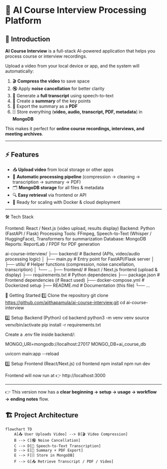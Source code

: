 # 🎥 AI Course Interview Processing Platform

## 🌟 Introduction

**AI Course Interview** is a full-stack AI-powered application that helps you process course or interview recordings.  

Upload a video from your local device or app, and the system will automatically:  
1. 🎬 **Compress the video** to save space  
2. 🔇 Apply **noise cancellation** for better clarity  
3. 📝 Generate a **full transcript** using speech-to-text  
4. 📑 Create a **summary** of the key points  
5. 📂 Export the summary as a **PDF**  
6. 🗄️ Store everything (**video, audio, transcript, PDF, metadata**) in **MongoDB**  

This makes it perfect for **online course recordings, interviews, and meeting archives**.

---

## ⚡ Features

- 📤 **Upload video** from local storage or other apps  
- 🔄 **Automatic processing pipeline** (compression → cleaning → transcription → summary → PDF)  
- 🗂️ **MongoDB storage** for all files & metadata  
- 🔍 **Easy retrieval** via frontend or API  
- 🚀 Ready for scaling with Docker & cloud deployment
  

---

🛠️ Tech Stack

Frontend: React / Next.js (video upload, results display)
Backend: Python (FastAPI / Flask)
Processing Tools: FFmpeg, Speech-to-Text (Whisper / HuggingFace), Transformers for summarization
Database: MongoDB
Reports: ReportLab / FPDF for PDF generation

ai-course-interview/
├── backend/               # Backend (APIs, video/audio processing logic)
│   ├── main.py            # Entry point for FastAPI/Flask server
│   ├── utils/             # Helper functions (compression, noise cancellation, transcription)
│   └── ...
├── frontend/              # React / Next.js frontend (upload & display)
├── requirements.txt       # Python dependencies
├── package.json           # Frontend dependencies (if React used)
├── docker-compose.yml     # Dockerized setup
├── README.md              # Documentation (this file)
└── ...

🚀 Getting Started
1️⃣ Clone the repository
git clone https://github.com/ajithapamula/ai-course-interview.git
cd ai-course-interview

2️⃣ Setup Backend (Python)
cd backend
python3 -m venv venv
source venv/bin/activate
pip install -r requirements.txt


Create a .env file inside backend/:

MONGO_URI=mongodb://localhost:27017
MONGO_DB=ai_course_db

uvicorn main:app --reload

3️⃣ Setup Frontend (React/Next.js)
cd frontend
npm install
npm run dev


Frontend will now run at 👉 http://localhost:3000


---

👉 This version now has a **clear beginning → setup → usage → workflow → ending notes** flow.  


## 🏗️ Project Architecture

```mermaid
flowchart TD
    A[📤 User Uploads Video] --> B[🎬 Video Compression]
    B --> C[🔇 Noise Cancellation]
    C --> D[📝 Speech-to-Text Transcription]
    D --> E[📑 Summary + PDF Export]
    E --> F[🗄️ Store in MongoDB]
    F --> G[📤 Retrieve Transcript / PDF / Video]
